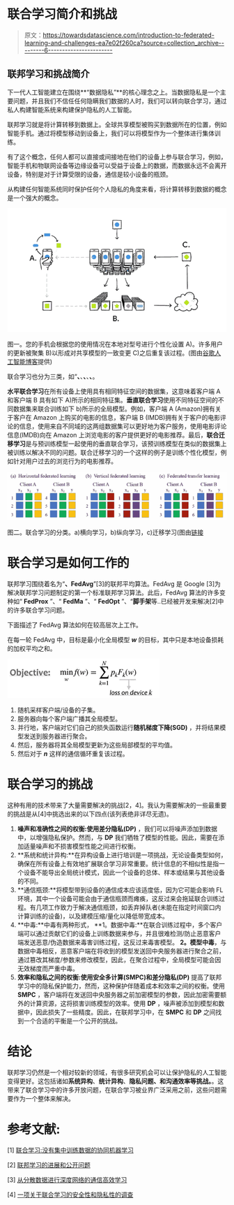 # 联合学习简介和挑战

> 原文：<https://towardsdatascience.com/introduction-to-federated-learning-and-challenges-ea7e02f260ca?source=collection_archive---------6----------------------->

## 联邦学习和挑战简介

下一代人工智能建立在围绕**“数据隐私”**的核心理念之上。当数据隐私是一个主要问题，并且我们不信任任何隐瞒我们数据的人时，我们可以转向联合学习，通过私人构建智能系统来构建保护隐私的人工智能。

联邦学习就是将计算转移到数据上。全球共享模型被购买到数据所在的位置，例如智能手机。通过将模型移动到设备上，我们可以将模型作为一个整体进行集体训练。

有了这个概念，任何人都可以直接或间接地在他们的设备上参与联合学习，例如，智能手机和物联网设备等边缘设备可以受益于设备上的数据，而数据永远不会离开设备，特别是对于计算受限的设备，通信是较小设备的瓶颈。

从构建任何智能系统同时保护任何个人隐私的角度来看，将计算转移到数据的概念是一个强大的概念。

![](img/a1dd309656fcab72d5522377ad817abf.png)

图一。您的手机会根据您的使用情况在本地对型号进行个性化设置 A)。许多用户的更新被聚集 B)以形成对共享模型的一致变更 C)之后重复该过程。(图由[谷歌人工智能博客](https://ai.googleblog.com/2017/04/federated-learning-collaborative.html)提供)

联合学习也分为三类，如“**、**、**、**、**、**。

**水平联合学习**在所有设备上使用具有相同特征空间的数据集，这意味着客户端 A 和客户端 B 具有如下 A)所示的相同特征集。**垂直联合学习**使用不同特征空间的不同数据集来联合训练如下 b)所示的全局模型。例如，客户端 A (Amazon)拥有关于客户在 Amazon 上购买的电影的信息，客户端 B (IMDB)拥有关于客户的电影评论的信息，使用来自不同域的这两组数据集可以更好地为客户服务，使用电影评论信息(IMDB)向在 Amazon 上浏览电影的客户提供更好的电影推荐。最后，**联合迁移学习**是与预训练模型一起使用的垂直联合学习，该预训练模型在类似的数据集上被训练以解决不同的问题。联合迁移学习的一个这样的例子是训练个性化模型，例如针对用户过去的浏览行为的电影推荐。

![](img/62cabce1cadae17c66bf34638bf902a0.png)

图二。联合学习的分类。a)横向学习，b)纵向学习，c)迁移学习(图由[链接](https://www.researchgate.net/figure/Categorization-of-Federated-Learning-a-Horizontal-federated-learning-b-Vertical_fig1_339582159)

# 联合学习是如何工作的

联邦学习围绕着名为“**、FedAvg**”[3]的联邦平均算法。FedAvg 是 Google [3]为解决联邦学习问题制定的第一个标准联邦学习算法。此后，FedAvg 算法的许多变种如“ **FedProx** ”、“ **FedMa** ”、“ **FedOpt** ”、“**脚手架**等..已经被开发来解决[2]中的许多联合学习问题。

下面描述了 FedAvg 算法如何在较高层次上工作。

在每一轮 FedAvg 中，目标是最小化全局模型 ***w*** 的目标，其中只是本地设备损耗的加权平均之和。

![](img/adb4d81a7004eae95433559f29228133.png)

1.  随机采样客户端/设备的子集。
2.  服务器向每个客户端广播其全局模型。
3.  并行地，客户端对它们自己的损失函数运行**随机梯度下降(SGD)** ，并将结果模型发送到服务器进行聚合。
4.  然后，服务器将其全局模型更新为这些局部模型的平均值。
5.  然后对于 ***n*** 这样的通信循环重复该过程。

# 联合学习的挑战

这种有用的技术带来了大量需要解决的挑战[2，4]。我认为需要解决的一些最重要的挑战是从[4]中挑选出来的以下四点(该列表绝非详尽无遗)。

1.  **噪声和准确性之间的权衡:**使用**差分隐私(DP)** ，我们可以将噪声添加到数据中，以增强隐私保护。然而，与 **DP** 我们牺牲了模型的性能。因此，需要在添加适量噪声和不损害模型性能之间进行权衡。
2.  **系统和统计异构:**在异构设备上进行培训是一项挑战，无论设备类型如何，确保在所有设备上有效地扩展联合学习非常重要。统计信息的不相似性是指一个设备不能导出全局统计模式，因此一个设备的总体、样本或结果与其他设备的不同。
3.  **通信瓶颈:**将模型带到设备的通信成本应该适度低，因为它可能会影响 FL 环境，其中一个设备可能会由于通信瓶颈而瘫痪，这反过来会拖延联合训练过程。有几项工作致力于解决通信瓶颈，如丢弃掉队者(未能在指定时间窗口内计算训练的设备)，以及建模压缩/量化以降低带宽成本。
4.  **中毒:**中毒有两种形式， **1。数据中毒:**在联合训练过程中，多个客户端可以通过贡献它们的设备上训练数据来参与，并且很难检测/防止恶意客户端发送恶意/伪造数据来毒害训练过程，这反过来毒害模型。 **2。模型中毒**，与数据中毒相反，恶意客户端在将收到的模型发送回中央服务器进行聚合之前，通过篡改其梯度/参数来修改模型，因此，在聚合过程中，全局模型可能会因无效梯度而严重中毒。
5.  **效率和隐私之间的权衡:**使用**安全多计算(SMPC)和差分隐私(DP)** 提高了联邦学习中的隐私保护能力，然而，这种保护伴随着成本和效率之间的权衡。使用 **SMPC** ，客户端将在发送回中央服务器之前加密模型的参数，因此加密需要额外的计算资源，这将损害训练模型的效率。使用 **DP** ，噪声被添加到模型和数据中，因此损失了一些精度。因此，在联邦学习中，在 **SMPC** 和 **DP** 之间找到一个合适的平衡是一个公开的挑战。

# 结论

联邦学习仍然是一个相对较新的领域，有很多研究机会可以让保护隐私的人工智能变得更好。这包括诸如**系统异构**、**统计异构**、**隐私问题、**和**沟通效率等挑战。**。这带来了联合学习中的许多开放问题，在联合学习被业界广泛采用之前，这些问题需要作为一个整体来解决。

# **参考文献:**

[1] [联合学习:没有集中训练数据的协同机器学习](http://ai.googleblog.com/2017/04/federated-learning-collaborative.html)

[2] [联邦学习的进展和公开问题](https://arxiv.org/abs/1912.04977)

[3] [从分散数据进行深度网络的通信高效学习](https://arxiv.org/pdf/1602.05629.pdf)

[4] [一项关于联合学习的安全性和隐私性的调查](https://www.sciencedirect.com/science/article/abs/pii/S0167739X20329848)